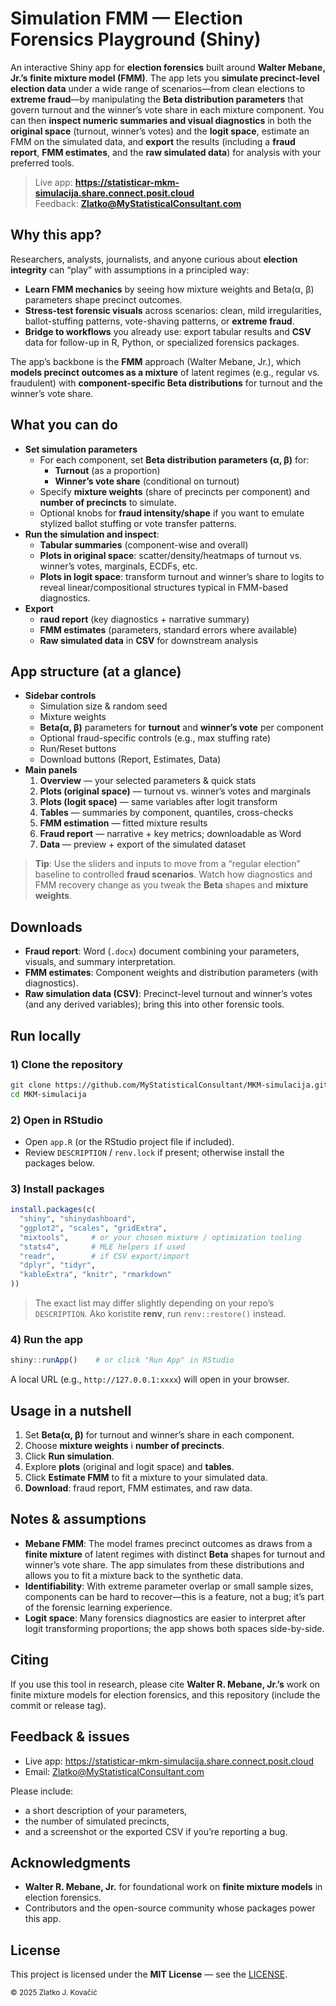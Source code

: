 # Simulation FMM — Election Forensics Playground (Shiny)

An interactive Shiny app for **election forensics** built around **Walter Mebane, Jr.’s finite mixture model (FMM)**.
The app lets you **simulate precinct-level election data** under a wide range of scenarios—from clean elections 
to **extreme fraud**—by manipulating the **Beta distribution parameters** that govern turnout and the winner’s 
vote share in each mixture component. You can then **inspect numeric summaries and visual diagnostics** in 
both the **original space** (turnout, winner’s votes) and the **logit space**, estimate an FMM on the simulated data, 
and **export** the results (including a **fraud report**, **FMM estimates**, and the **raw simulated data**) 
for analysis with your preferred tools.

> Live app: **https://statisticar-mkm-simulacija.share.connect.posit.cloud**  
> Feedback: **Zlatko@MyStatisticalConsultant.com**

## Why this app?

Researchers, analysts, journalists, and anyone curious about **election integrity** can “play” with assumptions 
in a principled way:

- **Learn FMM mechanics** by seeing how mixture weights and Beta(α, β) parameters shape precinct outcomes.
- **Stress-test forensic visuals** across scenarios: clean, mild irregularities, ballot-stuffing patterns, 
vote-shaving patterns, or **extreme fraud**.
- **Bridge to workflows** you already use: export tabular results and **CSV** data for follow-up in R, 
Python, or specialized forensics packages.

The app’s backbone is the **FMM** approach (Walter Mebane, Jr.), which **models precinct outcomes as a mixture** 
of latent regimes (e.g., regular vs. fraudulent) with **component-specific Beta distributions** for turnout 
and the winner’s vote share.

## What you can do

- **Set simulation parameters**
   - For each component, set **Beta distribution parameters (α, β)** for:
      - **Turnout** (as a proportion)
      - **Winner’s vote share** (conditional on turnout)
   - Specify **mixture weights** (share of precincts per component) and **number of precincts** to simulate.
   - Optional knobs for **fraud intensity/shape** if you want to emulate stylized ballot stuffing or vote transfer patterns.
- **Run the simulation and inspect**:
   - **Tabular summaries** (component-wise and overall)
   - **Plots in original space**: scatter/density/heatmaps of turnout vs. winner’s votes, marginals, ECDFs, etc.
   - **Plots in logit space**: transform turnout and winner’s share to logits to reveal linear/compositional 
   structures typical in FMM-based diagnostics.
- **Export**
   - **raud report** (key diagnostics + narrative summary)
   - **FMM estimates** (parameters, standard errors where available)
   - **Raw simulated data** in **CSV** for downstream analysis

## App structure (at a glance)

- **Sidebar controls**
   - Simulation size & random seed
   - Mixture weights
   - **Beta(α, β)** parameters for **turnout** and **winner’s vote** per component
   - Optional fraud-specific controls (e.g., max stuffing rate)
   - Run/Reset buttons
   - Download buttons (Report, Estimates, Data)
- **Main panels**
   1. **Overview** — your selected parameters & quick stats
   2. **Plots (original space)** — turnout vs. winner’s votes and marginals
   3. **Plots (logit space)** — same variables after logit transform
   4. **Tables** — summaries by component, quantiles, cross-checks
   5. **FMM estimation** — fitted mixture results
   6. **Fraud report** — narrative + key metrics; downloadable as Word
   7. **Data** — preview + export of the simulated dataset

> **Tip**: Use the sliders and inputs to move from a “regular election” baseline 
to controlled **fraud scenarios**. Watch how diagnostics and FMM recovery change 
as you tweak the **Beta** shapes and **mixture weights**.

## Downloads

- **Fraud report**: Word (`.docx`) document combining your parameters, visuals, and summary interpretation.
- **FMM estimates**: Component weights and distribution parameters (with diagnostics).
- **Raw simulation data (CSV)**: Precinct-level turnout and winner’s votes (and any derived variables); 
bring this into other forensic tools.

## Run locally

### 1) Clone the repository

```bash
git clone https://github.com/MyStatisticalConsultant/MKM-simulacija.git
cd MKM-simulacija
```
### 2) Open in RStudio

- Open `app.R` (or the RStudio project file if included).
- Review `DESCRIPTION` / `renv.lock` if present; otherwise install the packages below.

### 3) Install packages

```r
install.packages(c(
  "shiny", "shinydashboard",
  "ggplot2", "scales", "gridExtra",
  "mixtools",     # or your chosen mixture / optimization tooling
  "stats4",       # MLE helpers if used
  "readr",        # if CSV export/import
  "dplyr", "tidyr",
  "kableExtra", "knitr", "rmarkdown"
))
```

> The exact list may differ slightly depending on your repo’s `DESCRIPTION`. Ako koristite **renv**, 
run `renv::restore()` instead.

### 4) Run the app

```r
shiny::runApp()    # or click "Run App" in RStudio
```

A local URL (e.g., `http://127.0.0.1:xxxx`) will open in your browser.

## Usage in a nutshell

1. Set **Beta(α, β)** for turnout and winner’s share in each component.
2. Choose **mixture weights** i **number of precincts**.
3. Click **Run simulation**.
4. Explore **plots** (original and logit space) and **tables**.
5. Click **Estimate FMM** to fit a mixture to your simulated data.
6. **Download**: fraud report, FMM estimates, and raw data.

## Notes & assumptions

- **Mebane FMM**: The model frames precinct outcomes as draws from a **finite 
mixture** of latent regimes with distinct **Beta** shapes for turnout and winner’s 
vote share. The app simulates from these distributions and allows you to fit 
a mixture back to the synthetic data.
- **Identifiability**: With extreme parameter overlap or small sample sizes, 
components can be hard to recover—this is a feature, not a bug; it’s part of 
the forensic learning experience.
- **Logit space**: Many forensics diagnostics are easier to interpret after 
logit transforming proportions; the app shows both spaces side-by-side.

## Citing

If you use this tool in research, please cite **Walter R. Mebane, Jr.’s** work on 
finite mixture models for election forensics, and this repository (include the 
commit or release tag).

## Feedback & issues

- Live app: https://statisticar-mkm-simulacija.share.connect.posit.cloud
- Email: Zlatko@MyStatisticalConsultant.com

Please include:

- a short description of your parameters,
- the number of simulated precincts,
- and a screenshot or the exported CSV if you’re reporting a bug.

## Acknowledgments 

- **Walter R. Mebane, Jr.** for foundational work on **finite mixture models** in election forensics.
- Contributors and the open-source community whose packages power this app.

## License

This project is licensed under the **MIT License** — see the [LICENSE](LICENSE).

<sub>© 2025 Zlatko J. Kovačić</sub>